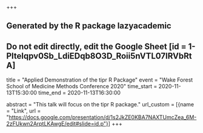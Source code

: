 +++
## Generated by the R package lazyacademic
## Do not edit directly, edit the Google Sheet [id = 1-PItelqpv0Sb_LdiEDqb8O3D_Roii5nVTL07IRVbRtA]
title = "Applied Demonstration of the tipr R Package"
event = "Wake Forest School of Medicine Methods Conference 2020"
time_start = 2020-11-13T15:30:00
time_end = 2020-11-13T16:30:00

abstract = "This talk will focus on the tipr R package."
url_custom = [{name = "Link", url = "https://docs.google.com/presentation/d/1s2JkZE0KBA7NAXTUmcZea_6M-2zFUkwn2ArptLKAwgE/edit#slide=id.p"}]
+++
